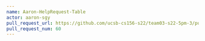 ```yaml
---
name: Aaron-HelpRequest-Table
actor: aaron-sgy
pull_request_url: https://github.com/ucsb-cs156-s22/team03-s22-5pm-3/pull/60
pull_request_num: 60
---
```

